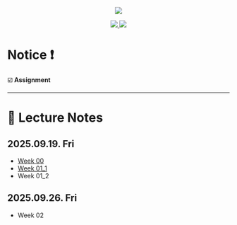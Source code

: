 
<p align='center'>
    <img src="https://capsule-render.vercel.app/api?type=waving&color=auto&height=300&section=header&text=Basic&fontSize=90&animation=fadeIn&fontAlignY=38&desc=15:30%20~%2017:20%20on%20Fridays&descAlignY=51&descAlign=51"/>
</p>

<p align='center'>
  <a href="https://github.com/lllilililli/2025-MYPAUL-PYTHONEDU/tree/main">
    <img src="https://img.shields.io/badge/Go%20To%20Back%20-%23F7DF1E.svg?&style=for-the-badge&&logoColor=white"/>
  </a>
  <a href="https://github.com/lllilililli/2025-MYPAUL-PYTHONEDU/tree/main">
    <img src="https://img.shields.io/badge/Intermediate%20-%81DAD6.svg?&style=for-the-badge&&logoColor=white"/>
  </a>
</p>

#  Notice ❗️
☑️ **Assignment**

---

# :book: Lecture Notes
## 2025.09.19. Fri
- [Week 00](https://github.com/lllilililli/2025-MYPAUL-PYTHONEDU/blob/main/Main/Basic/Lecture/Week-01/%5B%ED%8C%8C%EC%9D%B4%EC%8D%AC%20%EA%B8%B0%EC%B4%88%EA%B3%BC%EC%A0%95%5D%20Week%2000_OT.pptx)
- [Week 01_1](https://github.com/lllilililli/2025-MYPAUL-PYTHONEDU/blob/main/Main/Basic/Lecture/Week-01/%5B%ED%8C%8C%EC%9D%B4%EC%8D%AC%20%EA%B8%B0%EC%B4%88%EA%B3%BC%EC%A0%95%5D%20Week%2001_1_%ED%8C%8C%EC%9D%B4%EC%8D%AC%20%EB%B9%84%EA%B8%B4%EC%A6%88.pptx)
- Week 01_2

## 2025.09.26. Fri
- Week 02
